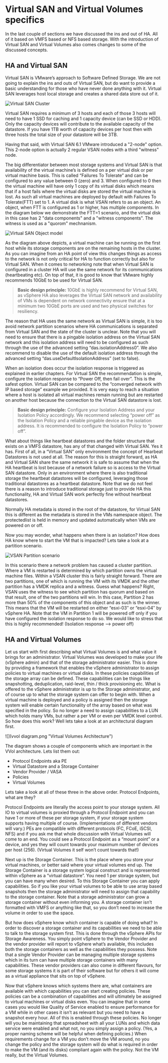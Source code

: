 # Virtual SAN and Virtual Volumes specifics

In the last couple of sections we have discussed the ins and out of HA. All of it based on VMFS based or NFS based storage. With the introduction of Virtual SAN and Virtual Volumes also comes changes to some of the discussed concepts.

## HA and Virtual SAN
Virtual SAN is VMware’s approach to Software Defined Storage. We are not going to explain the ins and outs of Virtual SAN, but do want to provide a basic understanding for those who have never done anything with it. Virtual SAN leverages host local storage and creates a shared data store out of it.

![](vsan-fig-01.png "Virtual SAN Cluster")

Virtual SAN requires a minimum of 3 hosts and each of those 3 hosts will need to have 1 SSD for caching and 1 capacity device (can be SSD or HDD). Only the capacity devices will contribute to the available capacity of the datastore. If you have 1TB worth of capacity devices per host then with three hosts the total size of your datastore will be 3TB.

Having that said, with Virtual SAN 6.1 VMware introduced a "2-node" option. This 2-node option is actually 2 regular VSAN nodes with a third "witness" node. 

The big differentiator between most storage systems and Virtual SAN is that availability of the virtual machine’s is defined on a per virtual disk or per virtual machine basis. This is called “Failures To Tolerate” and can be configured to any value between 0 (zero) and 3\. When configured to 0 then the virtual machine will have only 1 copy of its virtual disks which means that if a host fails where the virtual disks are stored the virtual machine is lost. As such all virtual machines are deployed by default with Failures To Tolerate(FTT) set to 1. A virtual disk is what VSAN refers to as an object. An object, when FTT is configured as 1 or higher, has multiple components. In the diagram below we demonstrate the FTT=1 scenario, and the virtual disk in this case has 2 "data components" and a "witness components". The witness is used as a "quorom" mechnanism.

![](vsan-fig-02.png "Virtual SAN Object model")

As the diagram above depicts, a virtual machine can be running on the first host while its storage components are on the remaining hosts in the cluster. As you can imagine from an HA point of view this changes things as access to the network is not only critical for HA to function correctly but also for Virtual SAN. When it comes to networking note that when Virtual SAN is configured in a cluster HA will use the same network for its communications (heartbeating etc). On top of that, it is good to know that VMware highly recommends 10GbE to be used for Virtual SAN.

>**Basic design principle:** 10GbE is highly recommend for Virtual SAN, as vSphere HA also leverages the Virtual SAN network and availability of VMs is dependent on network connectivity ensure that at a minimum two 10GbE ports are used and two physical switches for resiliency.

The reason that HA uses the same network as Virtual SAN is simple, it is too avoid network partition scenarios where HA communications is separated from Virtual SAN and the state of the cluster is unclear. Note that you will need to ensure that there is a pingable isolation address on the Virtual SAN network and this isolation address will need to be configured as such through the use of the advanced setting “das.isolationAddress0”. We also recommend to disable the use of the default isolation address through the advanced setting “das.useDefaultIsolationAddress” (set to false).

When an isolation does occur the isolation response is triggered as explained in earlier chapters. For Virtual SAN the recommendation is simple, configure the isolation response to “Power Off, then fail over”. This is the safest option. Virtual SAN can be compared to the “converged network with IP based storage” example we provided. It is very easy to reach a situation where a host is isolated all virtual machines remain running but are restarted on another host because the connection to the Virtual SAN datastore is lost.

>**Basic design principle:** Configure your Isolation Address and your Isolation Policy accordingly. We recommend selecting “power off” as the Isolation Policy and a reliable pingable device as the isolation address. It is recommended to configure the Isolation Policy to “power off”.

What about things like heartbeat datastores and the folder structure that exists on a VMFS datastore, has any of that changed with Virtual SAN. Yes it has. First of all, in a “Virtual SAN” only environment the concept of Hearbeat Datastores is not used at all. The reason for this is straight forward, as HA and Virtual SAN share the same network it is safe to assume that when the HA heartbeat is lost because of a network failure so is access to the Virtual SAN datastore. Only in an environment where there is also traditional storage the heartbeat datastores will be configured, leveraging those traditional datastores as a heartbeat datastore. Note that we do not feel there is a reason to introduce traditional storage just to provide HA this functionality, HA and Virtual SAN work perfectly fine without heartbeat datastores.

Normally HA metadata is stored in the root of the datastore, for Virtual SAN this is different as the metadata is stored in the VMs namespace object. The protectedlist is held in memory and updated automatically when VMs are powered on or off.

Now you may wonder, what happens when there is an isolation? How does HA know where to start the VM that is impacted? Lets take a look at a partition scenario.

![](vsan-fig-03.png "VSAN Partition scenario")

In this scenario there a network problem has caused a cluster partition. Where a VM is restarted is determined by which partition owns the virtual machine files. Within a VSAN cluster this is fairly straight forward. There are two partitions, one of which is running the VM with its VMDK and the other partition has a VMDK replica and a witness. Guess what happens? Right, VSAN uses the witness to see which partition has quorum and based on that result, one of the two partitions will win. In this case, Partition 2 has more than 50% of the components of this object and as such is the winner. This means that the VM will be restarted on either “esxi-03″ or “esxi-04″ by vSphere HA. Note that the VM in Partition 1 will be powered off only if you have configured the isolation response to do so. We would like to stress that this is highly recommended! (Isolation response –> power off)

## HA and Virtual Volumes

Let us start with first describing what Virtual Volumes is and what value it brings for an administrator. Virtual Volumes was developed to make your life (vSphere admin) and that of the storage administrator easier. This is done by providing a framework that enables the vSphere administrator to assign policies to virtual machines or virtual disks. In these policies capabilities of the storage array can be defined. These capabilities can be things like snapshotting, deduplication, raid-level, thin / thick provisioning etc. What is offered to the vSphere administrator is up to the Storage administrator, and of course up to what the storage system can offer to begin with. When a virtual machine is deployed and a policy is assigned then the storage system will enable certain functionality of the array based on what was specified in the policy. So no longer a need to assign capabilities to a LUN which holds many VMs, but rather a per VM or even per VMDK level control. So how does this work? Well lets take a look at an architectural diagram first.

![](vvol diagram.png "Virtual Volumes Architecture")

The diagram shows a couple of components which are important in the VVol architecture. Lets list them out:

* Protocol Endpoints aka PE
* Virtual Datastore and a Storage Container
* Vendor Provider / VASA
* Policies
* Virtual Volumes

Lets take a look at all of these three in the above order. Protocol Endpoints, what are they?

Protocol Endpoints are literally the access point to your storage system. All IO to virtual volumes is proxied through a Protocol Endpoint and you can have 1 or more of these per storage system, if your storage system supports having multiple of course. (Implementations of different vendors will vary.) PEs are compatible with different protocols (FC, FCoE, iSCSI, NFS) and if you ask me that whole discussion with Virtual Volumes will come to an end. You could see a Protocol Endpoint as a “mount point” or a device, and yes they will count towards your maximum number of devices per host (256). (Virtual Volumes it self won’t count towards that!)

Next up is the Storage Container. This is the place where you store your virtual machines, or better said where your virtual volumes end up. The Storage Container is a storage system logical construct and is represented within vSphere as a “virtual datastore”. You need 1 per storage system, but you can have many when desired. To this Storage Container you can apply capabilities. So if you like your virtual volumes to be able to use array based snapshots then the storage administrator will need to assign that capability to the storage container. Note that a storage administrator can grow a storage container without even informing you. A storage container isn’t formatted with VMFS or anything like that, so you don’t need to increase the volume in order to use the space.

But how does vSphere know which container is capable of doing what? In order to discover a storage container and its capabilities we need to be able to talk to the storage system first. This is done through the vSphere APIs for Storage Awareness. You simply point vSphere to the Vendor Provider and the vendor provider will report to vSphere what’s available, this includes both the storage containers as well as the capabilities they possess. Note that a single Vendor Provider can be managing multiple storage systems which in its turn can have multiple storage containers with many capabilities. These vendor providers can also come in different flavours, for some storage systems it is part of their software but for others it will come as a virtual appliance that sits on top of vSphere.

Now that vSphere knows which systems there are, what containers are available with which capabilities you can start creating policies. These policies can be a combination of capabilities and will ultimately be assigned to virtual machines or virtual disks even. You can imagine that in some cases you would like Quality of Service enabled to ensure performance for a VM while in other cases it isn’t as relevant but you need to have a snapshot every hour. All of this is enabled through these policies. No longer will you be maintaining that spreadsheet with all your LUNs and which data service were enabled and what not, no you simply assign a policy. (Yes, a proper naming scheme will be helpful when defining policies.) When requirements change for a VM you don’t move the VM around, no you change the policy and the storage system will do what is required in order to make the VM (and its disks) compliant again with the policy. Not the VM really, but the Virtual Volumes.